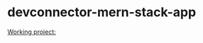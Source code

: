 # devconnector-mern-stack-app

[Working project:](https://dev-connector-mern-stack-app.herokuapp.com)

